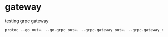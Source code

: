 # gateway


testing grpc gateway

```s
protoc --go_out=. --go-grpc_out=. --grpc-gateway_out=. --grpc-gateway_opt generate_unbound_methods=true --openapiv2_out . api.proto
```